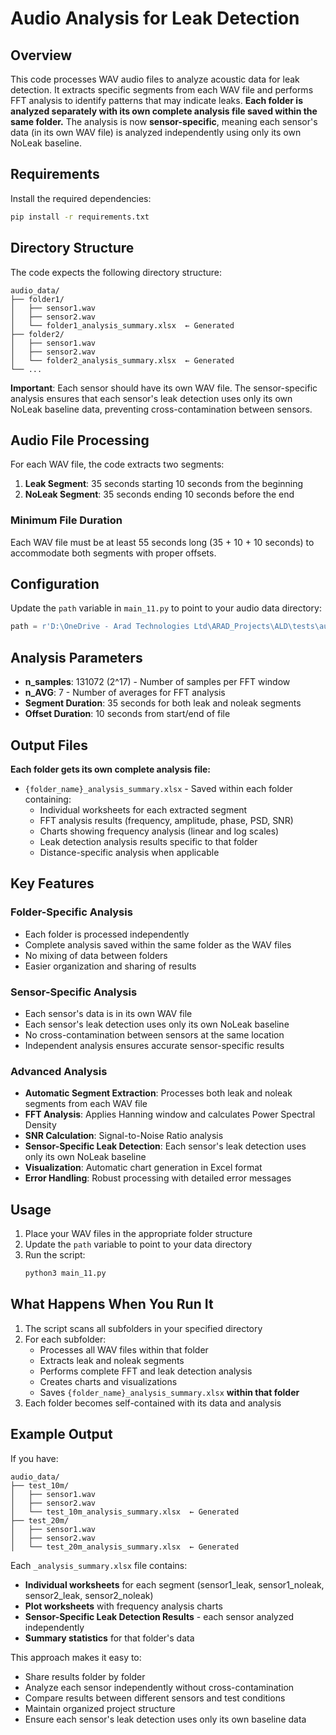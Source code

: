 # Audio Analysis for Leak Detection

## Overview
This code processes WAV audio files to analyze acoustic data for leak detection. It extracts specific segments from each WAV file and performs FFT analysis to identify patterns that may indicate leaks. **Each folder is analyzed separately with its own complete analysis file saved within the same folder.** The analysis is now **sensor-specific**, meaning each sensor's data (in its own WAV file) is analyzed independently using only its own NoLeak baseline.

## Requirements
Install the required dependencies:
```bash
pip install -r requirements.txt
```

## Directory Structure
The code expects the following directory structure:
```
audio_data/
├── folder1/
│   ├── sensor1.wav
│   ├── sensor2.wav
│   └── folder1_analysis_summary.xlsx  ← Generated
├── folder2/
│   ├── sensor1.wav
│   ├── sensor2.wav
│   └── folder2_analysis_summary.xlsx  ← Generated
└── ...
```

**Important**: Each sensor should have its own WAV file. The sensor-specific analysis ensures that each sensor's leak detection uses only its own NoLeak baseline data, preventing cross-contamination between sensors.

## Audio File Processing
For each WAV file, the code extracts two segments:

1. **Leak Segment**: 35 seconds starting 10 seconds from the beginning
2. **NoLeak Segment**: 35 seconds ending 10 seconds before the end

### Minimum File Duration
Each WAV file must be at least 55 seconds long (35 + 10 + 10 seconds) to accommodate both segments with proper offsets.

## Configuration
Update the `path` variable in `main_11.py` to point to your audio data directory:
```python
path = r'D:\OneDrive - Arad Technologies Ltd\ARAD_Projects\ALD\tests\audio_data'
```

## Analysis Parameters
- **n_samples**: 131072 (2^17) - Number of samples per FFT window
- **n_AVG**: 7 - Number of averages for FFT analysis
- **Segment Duration**: 35 seconds for both leak and noleak segments
- **Offset Duration**: 10 seconds from start/end of file

## Output Files
**Each folder gets its own complete analysis file:**
- `{folder_name}_analysis_summary.xlsx` - Saved within each folder containing:
  - Individual worksheets for each extracted segment
  - FFT analysis results (frequency, amplitude, phase, PSD, SNR)
  - Charts showing frequency analysis (linear and log scales)
  - Leak detection analysis results specific to that folder
  - Distance-specific analysis when applicable

## Key Features
### **Folder-Specific Analysis**
- Each folder is processed independently
- Complete analysis saved within the same folder as the WAV files
- No mixing of data between folders
- Easier organization and sharing of results

### **Sensor-Specific Analysis**
- Each sensor's data is in its own WAV file
- Each sensor's leak detection uses only its own NoLeak baseline
- No cross-contamination between sensors at the same location
- Independent analysis ensures accurate sensor-specific results

### **Advanced Analysis**
- **Automatic Segment Extraction**: Processes both leak and noleak segments from each WAV file
- **FFT Analysis**: Applies Hanning window and calculates Power Spectral Density
- **SNR Calculation**: Signal-to-Noise Ratio analysis
- **Sensor-Specific Leak Detection**: Each sensor's leak detection uses only its own NoLeak baseline
- **Visualization**: Automatic chart generation in Excel format
- **Error Handling**: Robust processing with detailed error messages

## Usage
1. Place your WAV files in the appropriate folder structure
2. Update the `path` variable to point to your data directory
3. Run the script:
   ```bash
   python3 main_11.py
   ```

## What Happens When You Run It
1. The script scans all subfolders in your specified directory
2. For each subfolder:
   - Processes all WAV files within that folder
   - Extracts leak and noleak segments
   - Performs complete FFT and leak detection analysis
   - Creates charts and visualizations
   - Saves `{folder_name}_analysis_summary.xlsx` **within that folder**
3. Each folder becomes self-contained with its data and analysis

## Example Output
If you have:
```
audio_data/
├── test_10m/
│   ├── sensor1.wav
│   ├── sensor2.wav
│   └── test_10m_analysis_summary.xlsx  ← Generated
├── test_20m/
│   ├── sensor1.wav
│   ├── sensor2.wav
│   └── test_20m_analysis_summary.xlsx  ← Generated
```

Each `_analysis_summary.xlsx` file contains:
- **Individual worksheets** for each segment (sensor1_leak, sensor1_noleak, sensor2_leak, sensor2_noleak)
- **Plot worksheets** with frequency analysis charts
- **Sensor-Specific Leak Detection Results** - each sensor analyzed independently
- **Summary statistics** for that folder's data

This approach makes it easy to:
- Share results folder by folder
- Analyze each sensor independently without cross-contamination
- Compare results between different sensors and test conditions
- Maintain organized project structure
- Ensure each sensor's leak detection uses only its own baseline data